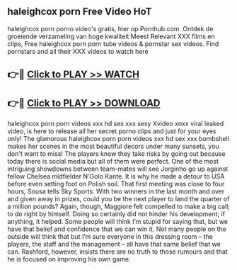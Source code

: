 ## haleighcox porn Free Video HoT 

haleighcox porn porno video's gratis, hier op Pornhub.com. Ontdek de groeiende verzameling van hoge kwaliteit Meest Relevant XXX films en clips,
Free haleighcox porn porn tube videos & pornstar sex videos. Find pornstars and all their XXX videos to watch here


## 👉🔴 [Click to PLAY >> WATCH](http://us.freeplayer.one?title=haleighcox_porn&ref=16D)

## 👉🔴 [Click to PLAY >> DOWNLOAD](http://us.freeplayer.one?title=haleighcox_porn&ref=16D)


haleighcox porn porn videos xxx hd sex xxx sexy Xvideo xnxx viral leaked video, is here to release all her secret porno clips and just for your eyes only! The glamorous haleighcox porn porn videos xxx hd sex xxx bombshell makes her scenes in the most beautiful decors under many sunsets, you don't want to miss! The players know they take risks by going out because today there is social media but all of them were perfect. One of the most intriguing showdowns between team-mates will see Jorginho go up against fellow Chelsea midfielder N'Golo Kante. It is why he made a detour to USA before even setting foot on Polish soil. That first meeting was close to four hours, Sousa tells Sky Sports. With two winners in the last month and over and given away in prizes, could you be the next player to land the quarter of a million pounds? Again, though, Maggiore felt compelled to make a big call; to do right by himself. Doing so certainly did not hinder his development; if anything, it helped. Some people will think I’m stupid for saying that, but we have that belief and confidence that we can win it. Not many people on the outside will think that but I’m sure everyone in this dressing room – the players, the staff and the management – all have that same belief that we can. Rashford, however, insists there are no truth to those rumours and that he is focused on improving his own game.